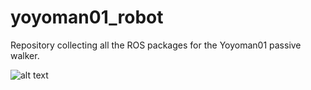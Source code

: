 # yoyoman01_robot
Repository collecting all the ROS packages for the Yoyoman01 passive walker.

![alt text](https://raw.githubusercontent.com/Gepetto/yoyoman01_robot/master/doc/YoyomanTheFirst.png)